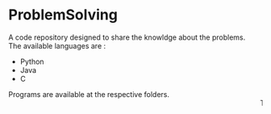 # ProblemSolving
A code repository designed to share the knowldge about the problems. <br>
The available languages are :
<ul>
  <li>Python</li>
  <li>Java</li>
  <li>C</li>
</ul>
Programs are available at the respective folders. <br>
<marquee>
  The codes are developed by 
  <a href="https://github.com/08YOGESH/">Yogesh Raja</a>
</marquee>